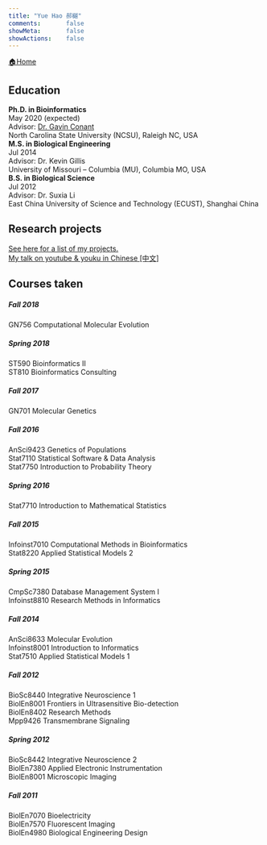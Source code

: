 ```yaml
---
title: "Yue Hao 郝樾"
comments:       false
showMeta:       false
showActions:    false
---
```

[🏠Home](https://yueyvettehao.netlify.com/)
## Education
**Ph.D. in Bioinformatics**
<br>May 2020 (expected) <br>
Advisor: [Dr. Gavin Conant](http://conantlab.org)<br>
North Carolina State University (NCSU), Raleigh NC, USA<br>
**M.S. in Biological Engineering**
<br>Jul 2014<br>
Advisor: Dr. Kevin Gillis<br>
University of Missouri – Columbia (MU), Columbia MO, USA<br>
**B.S. in Biological Science**
<br>Jul 2012<br>
Advisor: Dr. Suxia Li<br>
East China University of Science and Technology (ECUST), Shanghai China<br>

## Research projects
[See here for a list of my projects.](/2020/04/research-projects/)<br>
[My talk on youtube & youku in Chinese [中文]](/2018/06/cgm%E6%BC%94%E8%AE%B2/)

## Courses taken

##### Fall 2018
GN756 Computational Molecular Evolution

##### Spring 2018
ST590 Bioinformatics II<br>
ST810 Bioinformatics Consulting

##### Fall 2017
GN701 Molecular Genetics

##### Fall 2016
AnSci9423 Genetics of Populations<br>
Stat7110 Statistical Software & Data Analysis<br>
Stat7750 Introduction to Probability Theory<br>

##### Spring 2016
Stat7710 Introduction to Mathematical Statistics<br>

##### Fall 2015
Infoinst7010 Computational Methods in Bioinformatics<br>
Stat8220 Applied Statistical Models 2<br>

##### Spring 2015
CmpSc7380 Database Management System I<br>
Infoinst8810 Research Methods in Informatics<br>

##### Fall 2014
AnSci8633 Molecular Evolution<br>
Infoinst8001 Introduction to Informatics<br>
Stat7510 Applied Statistical Models 1<br>

##### Fall 2012
BioSc8440 Integrative Neuroscience 1<br>
BiolEn8001 Frontiers in Ultrasensitive Bio-detection<br>
BiolEn8402 Research Methods<br>
Mpp9426 Transmembrane Signaling<br>

##### Spring 2012
BioSc8442 Integrative Neuroscience 2<br>
BiolEn7380 Applied Electronic Instrumentation<br>
BiolEn8001 Microscopic Imaging

##### Fall 2011
BiolEn7070 Bioelectricity<br>
BiolEn7570 Fluorescent Imaging<br>
BiolEn4980 Biological Engineering Design
